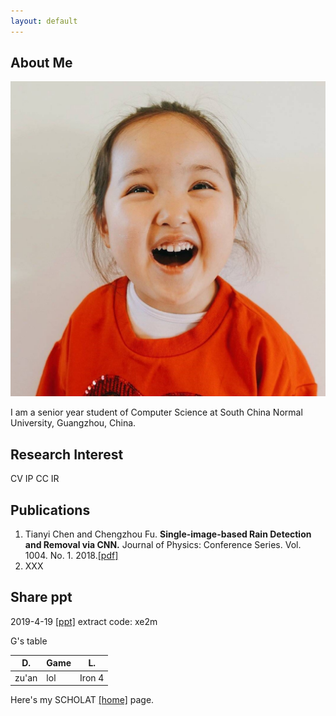 ```yaml
---
layout: default
---
```


## About Me

<img class="profile-picture" src="xiaogangji.jpg">

I am a senior year student of Computer Science at South China Normal University, Guangzhou, China.

## Research Interest

CV IP CC IR

## Publications

1. Tianyi Chen and Chengzhou Fu. **Single-image-based Rain Detection and Removal via CNN.** Journal of Physics: Conference Series. Vol. 1004. No. 1. 2018.[[pdf]](http://iopscience.iop.org/article/10.1088/1742-6596/1004/1/012007/pdf)
2. XXX


## Share ppt
2019-4-19 [[ppt]](https://pan.baidu.com/s/1z_BVb1ahRxD0ruySzbnJtQ) extract code: xe2m

<!-- ## Typography -->

<!-- This is a [link](http://google.com). Something *italics* and something **bold**. -->

G's table

   D.  |  Game  |    L. 
-------|--------|----------
zu'an  |  lol   |  Iron 4 


Here's my SCHOLAT [[home]](http://www.scholat.com/tyty) page.
<!-- ---

Here is a blockquote

> To a great mind, nothing is little -->

<!-- ## References

* Foo Bar: Head of Department, Placeholder Names, Lorem
* John Doe: Associate Professor, Department of Computer Science, Ipsum -->

